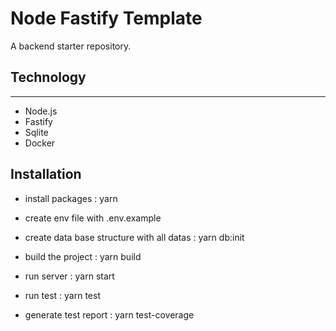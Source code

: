 # Node Fastify Template

A backend starter repository.

## Technology

---

- Node.js
- Fastify
- Sqlite
- Docker

## Installation

- install packages : yarn
- create env file with .env.example
- create data base structure with all datas : yarn db:init
- build the project : yarn build
- run server : yarn start

- run test : yarn test
- generate test report : yarn test-coverage
